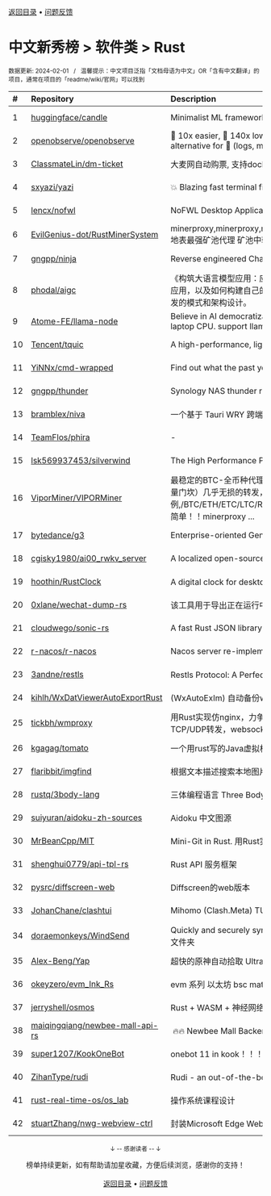<a href="https://gitee.com/GrowingGit/GitHub-Chinese-Top-Charts#github中文排行榜">返回目录</a> • <a href="/content/docs/feedback.md">问题反馈</a>

# 中文新秀榜 > 软件类 > Rust
<sub>数据更新: 2024-02-01&nbsp;&nbsp;&nbsp;/&nbsp;&nbsp;&nbsp;温馨提示：中文项目泛指「文档母语为中文」OR「含有中文翻译」的项目，通常在项目的「readme/wiki/官网」可以找到</sub>

|#|Repository|Description|Stars|Updated|Created|
|:-|:-|:-|:-|:-|:-|
|1|[huggingface/candle](https://github.com/huggingface/candle)|Minimalist ML framework for Rust|11826|2024-01-31|2023-06-19|
|2|[openobserve/openobserve](https://github.com/openobserve/openobserve)|🚀 10x easier, 🚀 140x lower storage cost, 🚀 high performance,  🚀 petabyte scale - Elasticsearch/Splunk/Datadog alternative for 🚀 (logs, metrics, traces, RUM, Error tracking, Session replay).|8127|2024-01-31|2023-02-02|
|3|[ClassmateLin/dm-ticket](https://github.com/ClassmateLin/dm-ticket)|大麦网自动购票, 支持docker一键部署。Damai automatically purchases tickets, running in docker container.|7630|2024-01-10|2023-05-22|
|4|[sxyazi/yazi](https://github.com/sxyazi/yazi)|💥 Blazing fast terminal file manager written in Rust, based on async I/O.|5556|2024-01-31|2023-07-08|
|5|[lencx/nofwl](https://github.com/lencx/nofwl)|NoFWL Desktop Application|4113|2024-01-23|2023-02-22|
|6|[EvilGenius-dot/RustMinerSystem](https://github.com/EvilGenius-dot/RustMinerSystem)|minerproxy,minerproxy,minerproxy,minerproxy,minerproxy,minerproxy,minerproxy,minerproxy,minerproxy,minerproxy 地表最强矿池代理 矿池中转 矿池抽水  minerproxy minerproxy minerproxy minerproxy minerproxy minerproxy mine ...|2083|2024-01-19|2023-03-10|
|7|[gngpp/ninja](https://github.com/gngpp/ninja)|Reverse engineered ChatGPT proxy|1490|2024-01-31|2023-05-20|
|8|[phodal/aigc](https://github.com/phodal/aigc)|《构筑大语言模型应用：应用开发与架构设计》一本关于 LLM 在真实世界应用的开源电子书，介绍了大语言模型的基础知识和应用，以及如何构建自己的模型。其中包括Prompt的编写、开发和管理，探索最好的大语言模型能带来什么，以及LLM应用开发的模式和架构设计。|1046|2024-01-23|2023-06-22|
|9|[Atome-FE/llama-node](https://github.com/Atome-FE/llama-node)|Believe in AI democratization. llama for nodejs backed by llama-rs, llama.cpp and rwkv.cpp, work locally on your laptop CPU. support llama/alpaca/gpt4all/vicuna/rwkv model.|827|2023-08-03|2023-03-20|
|10|[Tencent/tquic](https://github.com/Tencent/tquic)|A high-performance, lightweight, and cross-platform QUIC library|809|2024-01-31|2023-10-26|
|11|[YiNNx/cmd-wrapped](https://github.com/YiNNx/cmd-wrapped)|Find out what the past year looks like in command line!|683|2024-01-29|2023-12-29|
|12|[gngpp/thunder](https://github.com/gngpp/thunder)|Synology NAS thunder run on Linux|591|2024-01-15|2023-04-14|
|13|[bramblex/niva](https://github.com/bramblex/niva)|一个基于 Tauri WRY 跨端 Webview 库的超轻量极易用的跨端应用开发框架。|571|2023-11-09|2023-02-25|
|14|[TeamFlos/phira](https://github.com/TeamFlos/phira)|-|561|2024-01-06|2023-04-03|
|15|[lsk569937453/silverwind](https://github.com/lsk569937453/silverwind)|The High Performance Proxy/Load Balancer|392|2023-09-09|2023-03-17|
|16|[ViporMiner/VIPORMiner](https://github.com/ViporMiner/VIPORMiner)|最稳定的BTC-全币种代理中转,地表最强矿池代理 矿池中转 矿池抽水开发者费用固定千分之2（1台也是0.02%，没有矿机数量门坎）几乎无损的转发，近乎变态的精准比例；轻松支持百万级并发！开发费单一抽取.精准比例,/BTC/ETH/ETC/LTC/RVN/ERGO/CFX/KAS/IRON/CKB/KDA/ZEC/NEXA ,性能极高，经过1000G压力测试，一键安装上手简单！！minerproxy ...|357|2024-01-11|2023-08-16|
|17|[bytedance/g3](https://github.com/bytedance/g3)|Enterprise-oriented Generic Proxy Solutions|314|2024-01-31|2023-04-11|
|18|[cgisky1980/ai00_rwkv_server](https://github.com/cgisky1980/ai00_rwkv_server)|A localized open-source AI server that is better than ChatGPT.|286|2024-01-31|2023-07-10|
|19|[hoothin/RustClock](https://github.com/hoothin/RustClock)|A digital clock for desktop popup every half hour, support 20-20-20 rule. 每隔半小時彈出一次的桌面電子時鐘|286|2023-10-21|2023-05-25|
|20|[0xlane/wechat-dump-rs](https://github.com/0xlane/wechat-dump-rs)|该工具用于导出正在运行中的微信进程的 key 并自动解密所有微信数据库文件以及导出 key 后数据库文件离线解密。|280|2023-11-12|2023-09-19|
|21|[cloudwego/sonic-rs](https://github.com/cloudwego/sonic-rs)|A fast Rust JSON library based on SIMD.|268|2024-01-30|2023-07-27|
|22|[r-nacos/r-nacos](https://github.com/r-nacos/r-nacos)|Nacos server re-implemented in Rust.|266|2024-01-31|2023-05-03|
|23|[3andne/restls](https://github.com/3andne/restls)|Restls Protocol: A Perfect Impersonation of TLS; Restls协议: 对TLS的完美伪装|245|2023-11-05|2023-02-02|
|24|[kihlh/WxDatViewerAutoExportRust](https://github.com/kihlh/WxDatViewerAutoExportRust)|(WxAutoExIm) 自动备份wx聊天图片到指定位置|236|2023-10-31|2023-09-27|
|25|[tickbh/wmproxy](https://github.com/tickbh/wmproxy)|用Rust实现仿nginx，力争实现一个可替代方案，http/https代理, socks5代理, 负载均衡, 反向代理, 静态文件服务器，四层TCP/UDP转发，websocket转发, 内网穿透nat|223|2024-01-30|2023-08-16|
|26|[kgagag/tomato](https://github.com/kgagag/tomato)|一个用rust写的Java虚拟机 JVM|129|2023-11-18|2023-10-23|
|27|[flaribbit/imgfind](https://github.com/flaribbit/imgfind)|根据文本描述搜索本地图片的工具，powered by Rust + candle + CLIP|119|2023-10-31|2023-09-15|
|28|[rustq/3body-lang](https://github.com/rustq/3body-lang)|三体编程语言 Three Body Language written in Rust|117|2023-11-18|2023-02-08|
|29|[suiyuran/aidoku-zh-sources](https://github.com/suiyuran/aidoku-zh-sources)|Aidoku 中文图源|114|2024-01-18|2023-04-11|
|30|[MrBeanCpp/MIT](https://github.com/MrBeanCpp/MIT)|Mini-Git in Rust. 用Rust实现的简易Git|99|2024-01-10|2023-12-12|
|31|[shenghui0779/api-tpl-rs](https://github.com/shenghui0779/api-tpl-rs)|Rust API 服务框架|96|2024-01-25|2023-02-20|
|32|[pysrc/diffscreen-web](https://github.com/pysrc/diffscreen-web)|Diffscreen的web版本|91|2023-10-13|2023-06-04|
|33|[JohanChane/clashtui](https://github.com/JohanChane/clashtui)|Mihomo (Clash.Meta) TUI Client|78|2024-01-24|2023-11-18|
|34|[doraemonkeys/WindSend](https://github.com/doraemonkeys/WindSend)|Quickly and securely sync clipboard, transfer files and directories between devices. 快速安全的同步剪切板，传输文件或文件夹|78|2024-01-31|2023-06-21|
|35|[Alex-Beng/Yap](https://github.com/Alex-Beng/Yap)|超快的原神自动拾取  Ultra-fast Genshin Impact Auto Pickup|63|2024-01-31|2023-07-03|
|36|[okeyzero/evm_Ink_Rs](https://github.com/okeyzero/evm_Ink_Rs)|evm 系列 以太坊 bsc matic avax okx 等 区块链 通用 快速 打铭文工具|61|2024-01-14|2023-12-02|
|37|[jerryshell/osmos](https://github.com/jerryshell/osmos)|Rust + WASM + 神经网络 + 遗传算法|54|2024-01-21|2023-02-04|
|38|[maiqingqiang/newbee-mall-api-rs](https://github.com/maiqingqiang/newbee-mall-api-rs)| 🔥🔥 Newbee Mall Backend API - Rust Language Version.  新蜂商城后端接口 - rust 语言版本 🚧[WIP]|53|2023-12-29|2023-02-08|
|39|[super1207/KookOneBot](https://github.com/super1207/KookOneBot)|onebot 11 in kook！！！ kook = 开黑啦|42|2023-12-28|2023-06-05|
|40|[ZihanType/rudi](https://github.com/ZihanType/rudi)|Rudi - an out-of-the-box dependency injection framework for Rust. Rudi，一个开箱即用的 Rust 依赖注入框架。|41|2024-01-07|2023-08-09|
|41|[rust-real-time-os/os_lab](https://github.com/rust-real-time-os/os_lab)|操作系统课程设计|41|2023-11-06|2023-02-10|
|42|[stuartZhang/nwg-webview-ctrl](https://github.com/stuartZhang/nwg-webview-ctrl)|封装Microsoft Edge WebView2浏览器内核为Native Windows GUI (i.e. NWG crate)开发框架的WebView图形控件|38|2023-11-27|2023-11-25|

<div align="center">
    <p><sub>↓ -- 感谢读者 -- ↓</sub></p>
    榜单持续更新，如有帮助请加星收藏，方便后续浏览，感谢你的支持！
</div>

<br/>

<div align="center"><a href="https://gitee.com/GrowingGit/GitHub-Chinese-Top-Charts#github中文排行榜">返回目录</a> • <a href="/content/docs/feedback.md">问题反馈</a></div>
